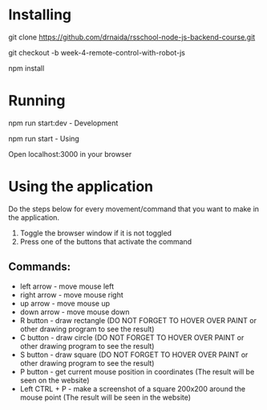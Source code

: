 # Installing

git clone https://github.com/drnaida/rsschool-node-js-backend-course.git

git checkout -b week-4-remote-control-with-robot-js

npm install

# Running

npm run start:dev - Development

npm run start - Using

Open localhost:3000 in your browser

# Using the application

Do the steps below for every movement/command that you want to make in the application.

1. Toggle the browser window if it is not toggled
2. Press one of the buttons that activate the command


## Commands:

- left arrow - move mouse left
- right arrow - move mouse right
- up arrow - move mouse up
- down arrow - move mouse down
- R button - draw rectangle (DO NOT FORGET TO HOVER OVER PAINT or other drawing program to see the result)
- C button - draw circle (DO NOT FORGET TO HOVER OVER PAINT or other drawing program to see the result)
- S button - draw square (DO NOT FORGET TO HOVER OVER PAINT or other drawing program to see the result)
- P button - get current mouse position in coordinates (The result will be seen on the website)
- Left CTRL + P - make a screenshot of a square 200x200 around the mouse point (The result will be seen in the website)
